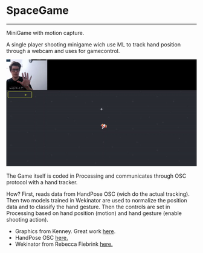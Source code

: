 # SpaceGame
__________________________________

MiniGame with motion capture. 

A single player shooting minigame wich use ML to track hand position through a webcam and uses for gamecontrol.


![screen-gif](./space_game.gif)


The Game itself is coded in Processing and communicates through OSC protocol with a hand tracker. 

How? 
First, reads data from HandPose OSC (wich do the actual tracking). Then two models trained in Wekinator are used to normalize the position data and to classify the hand gesture. Then the controls are set in Processing based on hand position (motion) and hand gesture (enable shooting action).



- Graphics from Kenney. Great work [here](www.kenney.nl).
- HandPose OSC [here.](https://github.com/faaip/HandPose-OSC/releases)
- Wekinator from Rebecca Fiebrink [here.](http://www.wekinator.org/)
